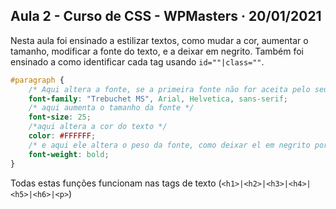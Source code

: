 ## Aula 2 - Curso de CSS - WPMasters · 20/01/2021

Nesta aula foi ensinado a estilizar textos, como mudar a cor, aumentar o tamanho, modificar a fonte do texto, e a deixar em negrito.
Também foi ensinado a como identificar cada tag usando `id=""|class=""`.

```css
#paragraph {
	/* Aqui altera a fonte, se a primeira fonte não for aceita pelo seu navegador, ele irá usar a segunda e assim por diante */
	font-family: "Trebuchet MS", Arial, Helvetica, sans-serif;
	/* aqui aumenta o tamanho da fonte */
	font-size: 25;
	/*aqui altera a cor do texto */
	color: #FFFFFF;
	/* e aqui ele altera o peso da fonte, como deixar el em negrito por exemplo. */
	font-weight: bold;
}
```
Todas estas funções funcionam nas tags de texto (`<h1>|<h2>|<h3>|<h4>|<h5>|<h6>|<p>`)